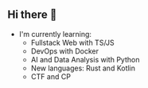 ## Hi there 👋

- I'm currently learning:
  - Fullstack Web with TS/JS
  - DevOps with Docker
  - AI and Data Analysis with Python
  - New languages: Rust and Kotlin
  - CTF and CP

<!--
**CongLuanTran/CongLuanTran** is a ✨ _special_ ✨ repository because its `README.md` (this file) appears on your GitHub profile.

Here are some ideas to get you started:

- 🔭 I’m currently working on ...
- 🌱 I’m currently learning ...
- 👯 I’m looking to collaborate on ...
- 🤔 I’m looking for help with ...
- 💬 Ask me about ...
- 📫 How to reach me: ...
- 😄 Pronouns: ...
- ⚡ Fun fact: ...
-->
